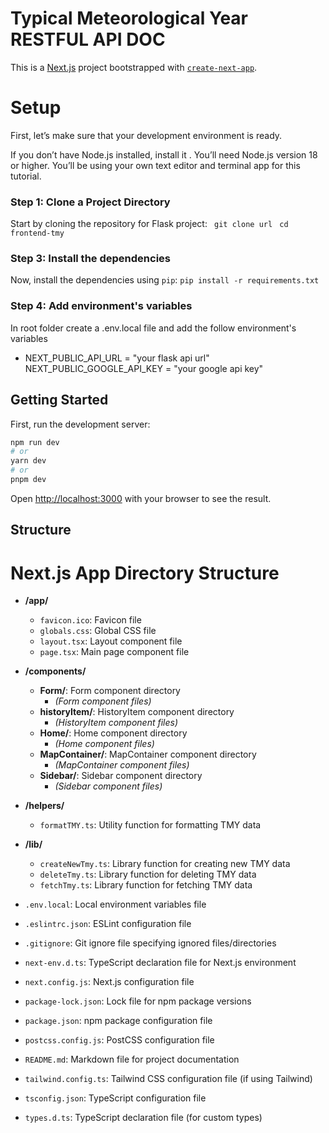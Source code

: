 # Typical Meteorological Year RESTFUL API DOC
This is a [Next.js](https://nextjs.org/) project bootstrapped with [`create-next-app`](https://github.com/vercel/next.js/tree/canary/packages/create-next-app).

# Setup
First, let’s make sure that your development environment is ready.

If you don’t have Node.js installed, install it . You’ll need Node.js version 18 or higher.
You’ll be using your own text editor and terminal app for this tutorial.
### Step 1: Clone a Project Directory 
Start by cloning the repository for Flask project: 
``` git clone url```
``` cd frontend-tmy```

### Step 3: Install the dependencies
Now, install the dependencies using `pip`:
`pip install -r requirements.txt`

### Step 4: Add environment's variables
In root folder create a .env.local file and add the follow environment's variables
 - NEXT_PUBLIC_API_URL = "your flask api url"
 NEXT_PUBLIC_GOOGLE_API_KEY = "your google api key"


## Getting Started

First, run the development server:

```bash
npm run dev
# or
yarn dev
# or
pnpm dev
```

Open [http://localhost:3000](http://localhost:3000) with your browser to see the result.

## Structure
# Next.js App Directory Structure

- **/app/**
  - `favicon.ico`: Favicon file
  - `globals.css`: Global CSS file
  - `layout.tsx`: Layout component file
  - `page.tsx`: Main page component file

- **/components/**
  - **Form/**: Form component directory
    - *(Form component files)*
  - **historyItem/**: HistoryItem component directory
    - *(HistoryItem component files)*
  - **Home/**: Home component directory
    - *(Home component files)*
  - **MapContainer/**: MapContainer component directory
    - *(MapContainer component files)*
  - **Sidebar/**: Sidebar component directory
    - *(Sidebar component files)*

- **/helpers/**
  - `formatTMY.ts`: Utility function for formatting TMY data

- **/lib/**
  - `createNewTmy.ts`: Library function for creating new TMY data
  - `deleteTmy.ts`: Library function for deleting TMY data
  - `fetchTmy.ts`: Library function for fetching TMY data

- `.env.local`: Local environment variables file
- `.eslintrc.json`: ESLint configuration file
- `.gitignore`: Git ignore file specifying ignored files/directories
- `next-env.d.ts`: TypeScript declaration file for Next.js environment
- `next.config.js`: Next.js configuration file
- `package-lock.json`: Lock file for npm package versions
- `package.json`: npm package configuration file
- `postcss.config.js`: PostCSS configuration file
- `README.md`: Markdown file for project documentation
- `tailwind.config.ts`: Tailwind CSS configuration file (if using Tailwind)
- `tsconfig.json`: TypeScript configuration file
- `types.d.ts`: TypeScript declaration file (for custom types)



